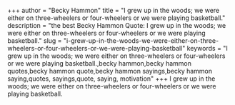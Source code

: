 +++
author = "Becky Hammon"
title = "I grew up in the woods; we were either on three-wheelers or four-wheelers or we were playing basketball."
description = "the best Becky Hammon Quote: I grew up in the woods; we were either on three-wheelers or four-wheelers or we were playing basketball."
slug = "i-grew-up-in-the-woods-we-were-either-on-three-wheelers-or-four-wheelers-or-we-were-playing-basketball"
keywords = "I grew up in the woods; we were either on three-wheelers or four-wheelers or we were playing basketball.,becky hammon,becky hammon quotes,becky hammon quote,becky hammon sayings,becky hammon saying,quotes, sayings,quote, saying, motivation"
+++
I grew up in the woods; we were either on three-wheelers or four-wheelers or we were playing basketball.
